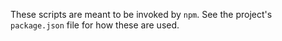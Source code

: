 These scripts are meant to be invoked by `npm`. See the project's `package.json` file for how these are used.